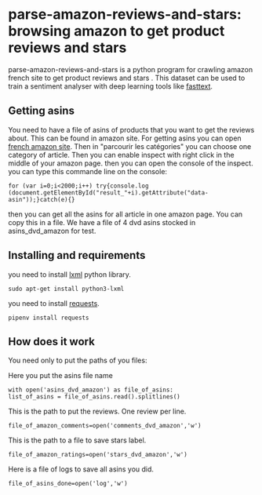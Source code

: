 # parse-amazon-reviews-and-stars: browsing amazon to get product reviews and stars

parse-amazon-reviews-and-stars is a  python program for crawling amazon french site to get product reviews and stars . This dataset can be used to train a sentiment analyser with deep learning tools like [fasttext](https://fasttext.cc/).

## Getting asins
You need to have a file of asins of products that you want to get the reviews about. This can be found in amazon site.
For getting asins you can open [french amazon site](https://www.amazon.fr/). Then in "parcourir les catégories" you can choose one category of article. Then you can enable inspect with right click in the middle of your amazon page.
then you can open the console of the inspect.
you can type this commande line on the console:
```
for (var i=0;i<2000;i++) try{console.log (document.getElementById("result_"+i).getAttribute("data-asin"));}catch(e){}
```
then you can get all the asins for all article in one amazon page.
You can copy this in a file.
We have a file of 4 dvd asins stocked in asins_dvd_amazon for test.

## Installing and requirements
you need to install [lxml](https://lxml.de/installation.html) python library.
```
sudo apt-get install python3-lxml
```
you need to install [requests](http://docs.python-requests.org/en/master/user/install/).
```
pipenv install requests
```
## How does it work
You need only to put the paths of you files:

Here you put the asins file name
```
with open('asins_dvd_amazon') as file_of_asins:
list_of_asins = file_of_asins.read().splitlines()
```
This is the path to put the reviews. One review per line.
```
file_of_amazon_comments=open('comments_dvd_amazon','w')
```
This is the path to a file to save stars label.
```
file_of_amazon_ratings=open('stars_dvd_amazon','w')
```
Here is a file of logs to save all asins you did.
```
file_of_asins_done=open('log','w')
```

